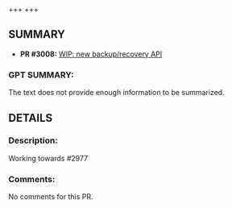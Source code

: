 +++
+++
## SUMMARY
- **PR #3008:** [WIP: new backup/recovery API](https://github.com/fedimint/fedimint/pull/3008)

### GPT SUMMARY:
The text does not provide enough information to be summarized.

## DETAILS
### Description:
Working towards #2977

### Comments:
No comments for this PR.

